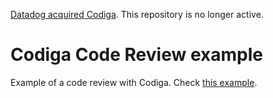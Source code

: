[Datadog acquired Codiga](https://www.codiga.io/blog/codiga-joins-datadog/). This repository is no longer active.

# Codiga Code Review example

Example of a code review with Codiga. Check [this example](https://github.com/codiga/code-review-example/pull/1).
